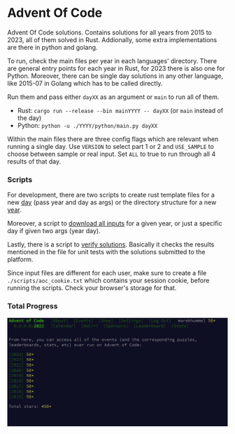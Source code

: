 # Advent Of Code
Advent Of Code solutions.
Contains solutions for all years from 2015 to 2023, all of them solved in Rust. 
Addionally, some extra implementations are there in python and golang.

To run, check the main files per year in each languages' directory. There are general entry points for each year in Rust, for 2023 there is also one for Python. Moreover, there can be single day solutions in any other language, like 2015-07 in Golang which has to be called directly.

Run them and pass either `dayXX` as an argument or `main` to run all of them.
- Rust: `cargo run --release --bin mainYYYY -- dayXX` (or `main` instead of the day)
- Python: `python -u ./YYYY/python/main.py dayXX`

Within the main files there are three config flags which are relevant when running a single day. Use `VERSION` to select part 1 or 2 and `USE_SAMPLE` to choose between sample or real input. Set `ALL` to true to run through all 4 results of that day.

### Scripts
For development, there are two scripts to create rust template files for a new [day](./scripts/new_day.sh) (pass year and day as args) or the directory structure for a new [year](./scripts/new_year.sh).

Moreover, a script to [download all inputs](./scripts/download_inputs.sh) for a given year, or just a specific day if given two args (year day).

Lastly, there is a script to [verify solutions](./scripts/verify_results.sh). 
Basically it checks the results mentioned in the file for unit tests with the solutions submitted to the platform.

Since input files are different for each user, make sure to create a file `./scripts/aoc_cookie.txt` which contains your session cookie, before running the scripts. Check your browser's storage for that. 


### Total Progress
![Total Progress](progress.png)